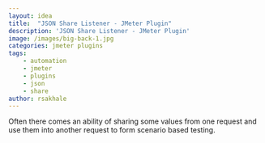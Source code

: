 ```yaml
---
layout: idea
title:  "JSON Share Listener - JMeter Plugin"
description: 'JSON Share Listener - JMeter Plugin'
image: /images/big-back-1.jpg
categories: jmeter plugins
tags: 
    - automation
    - jmeter
    - plugins
    - json
    - share
author: rsakhale
---
```


Often there comes an ability of sharing some values from one request and use them into another request to form scenario based testing.
<!--more-->